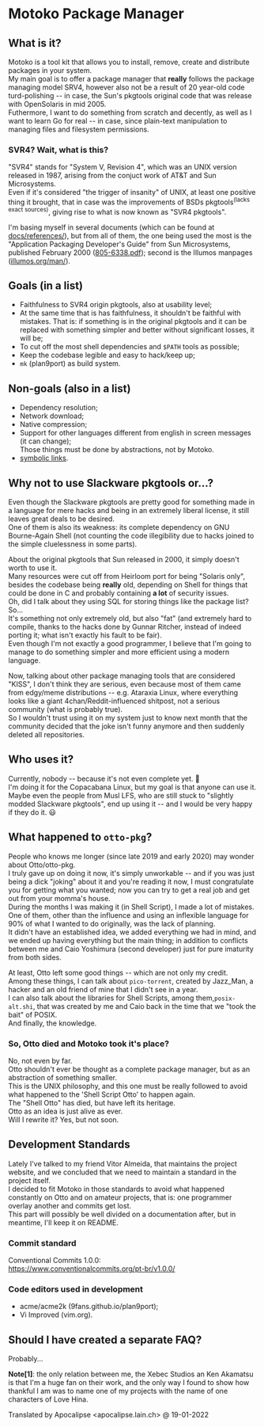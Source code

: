 # Motoko Package Manager

## What is it?
Motoko is a tool kit that allows you to install, remove, create and distribute packages in your system.  
My main goal is to offer a package manager that __really__ follows the package managing model SRV4, however also not be a result of 20 year-old code turd-polishing -- in case, the Sun's pkgtools original code that was release with OpenSolaris in mid 2005.  
Futhermore, I want to do something from scratch and decently, as well as I want to learn Go for real -- in case, since plain-text manipulation to managing files and filesystem permissions. 

### SVR4? Wait, what is this?
"SVR4" stands for "System V, Revision 4", which was an UNIX version released in 1987, arising from the conjuct work of AT&T and Sun Microsystems.  
Even if it's considered "the trigger of insanity" of UNIX, at least one positive thing it brought, that in case was the improvements of BSDs pkgtools<sup>(lacks exact sources)</sup>, giving rise to what is now known as "SVR4 pkgtools".   

I'm basing myself in several documents (which can be found at [docs/references/](./docs/references)), but from all of them, the one being used the most is the "Application Packaging Developer's Guide" from Sun Microsystems, published February 2000 ([805-6338.pdf](https://www.uvm.edu/~fcs/Doc/Solaris8/805-6338.pdf)); second is the Illumos manpages ([illumos.org/man/](https://illumos.org/man)).  

## Goals (in a list)
* Faithfulness to SVR4 origin pkgtools, also at usability level;
* At the same time that is has faithfulness, it shouldn't be faithful with mistakes. That is: if something is in the original pkgtools and it can be replaced with something simpler and better without significant losses, it will be;
* To cut off the most shell dependencies and `$PATH` tools as possible;
* Keep the codebase legible and easy to hack/keep up;  
* `mk` (plan9port) as build system.  

## Non-goals (also in a list)
* Dependency resolution;
* Network download;
* Native compression;
* Support for other languages different from english in screen messages (it can change);  
Those things must be done by abstractions, not by Motoko.  
* [symbolic links](http://doc.cat-v.org/plan_9/4th_edition/papers/lexnames).

## Why not to use Slackware pkgtools or...?
Even though the Slackware pkgtools are pretty good for something made in a language for mere hacks and being in an extremely liberal license, it still leaves great deals to be desired.  
One of them is also its weakness: its complete dependency on GNU Bourne-Again Shell (not counting the code illegibility due to hacks joined to the simple cluelessness in some parts).  

About the original pkgtools that Sun released in 2000, it simply doesn't worth to use it.  
Many resources were cut off from Heirloom port for being "Solaris only", besides the codebase being __really__ old, depending on Shell for things that could be done in C and probably containing __a lot__ of security issues.  
Oh, did I talk about they using SQL for storing things like the package list? So...  
It's something not only extremely old, but also "fat" (and extremely hard to compile, thanks to the hacks done by Gunnar Ritcher, instead of indeed porting it; what isn't exactly his fault to be fair).  
Even though I'm not exactly a good programmer, I believe that I'm going to manage to do something simpler and more efficient using a modern language.  

Now, talking about other package managing tools that are considered "KISS", I don't think they are serious, even because most of them came from edgy/meme distributions -- e.g. Ataraxia Linux, where everything looks like a giant 4chan/Reddit-influenced shitpost, not a serious community (what is probably true).  
So I wouldn't trust using it on my system just to know next month that the community decided that the joke isn't funny anymore and then suddenly deleted all repositories.

## Who uses it?
Currently, nobody -- because it's not even complete yet. :rofl:  
I'm doing it for the Copacabana Linux, but my goal is that anyone can use it.  
Maybe even the people from Musl LFS, who are still stuck to "slightly modded Slackware pkgtools", end up using it -- and I would be very happy if they do it. :smiley:  

## What happened to `otto-pkg`?
People who knows me longer (since late 2019 and early 2020) may wonder about Otto/otto-pkg.  
I truly gave up on doing it now, it's simply unworkable -- and if you was just being a dick "joking" about it and you're reading it now, I must congratulate you for getting what you wanted; now you can try to get a real job and get out from your momma's house.  
During the months I was making it (in Shell Script), I made a lot of mistakes.  
One of them, other than the influence and using an inflexible language for 90% of what I wanted to do originally, was the lack of planning.  
It didn't have an established idea, we added everything we had in mind, and we ended up having everything but the main thing; in addition to conflicts between me and Caio Yoshimura (second developer) just for pure imaturity from both sides.  

At least, Otto left some good things -- which are not only my credit.  
Among these things, I can talk about `pico-torrent`, created by Jazz\_Man, a hacker and an old friend of mine that I didn't see in a year.  
I can also talk about the libraries for Shell Scripts, among them,`posix-alt.shi`, that was created by me and Caio back in the time that we "took the bait" of POSIX.  
And finally, the knowledge.  

### So, Otto died and Motoko took it's place?
No, not even by far.  
Otto shouldn't ever be thought as a complete package manager, but as an abstraction of something smaller.  
This is the UNIX philosophy, and this one must be really followed to avoid what happened to the 'Shell Script Otto' to happen again.  
The "Shell Otto" has died, but have left its heritage.  
Otto as an idea is just alive as ever.  
Will I rewrite it? Yes, but not soon.  

## Development Standards
Lately I've talked to my friend Vitor Almeida, that maintains the project website, and we concluded that we need to maintain a standard in the project itself.  
I decided to fit Motoko in those standards to avoid what happened constantly on Otto and on amateur projects, that is: one programmer overlay another and commits get lost.  
This part will possibly be well divided on a documentation after, but in meantime, I'll keep it on README.  

### Commit standard
Conventional Commits 1.0.0:  
https://www.conventionalcommits.org/pt-br/v1.0.0/

### Code editors used in development
- acme/acme2k (9fans.github.io/plan9port);
- Vi Improved (vim.org).

## Should I have created a separate FAQ?
Probably...   

**Note[1]**: the only relation between me, the Xebec Studios an Ken Akamatsu is that I'm a huge fan on their work, and the only way I found to show how thankful I am was to name one of my projects with the name of one characters of Love Hina.  

Translated by Apocalipse <apocalipse.lain.ch> @ 19-01-2022
